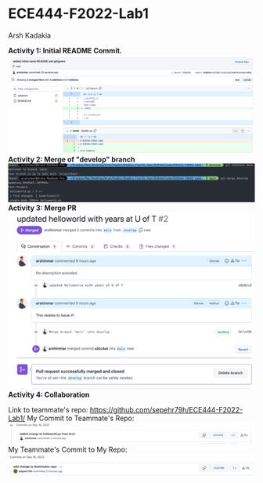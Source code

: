 # ECE444-F2022-Lab1

Arsh Kadakia

**Activity 1: Initial README Commit.**
<img src="commit_screenshot.png" alt="Initial Commit" title="Initial Commit">
**Activity 2: Merge of "develop" branch**
<img src="merge_screenshot.png" alt="Merge Screenshot" title="Merge Screenshot">
**Activity 3: Merge PR**
<img src="merge_commit_screenshot.png" alt="Merge PR Screenshot" title="Merge PR Screenshot">
**Activity 4: Collaboration**

Link to teammate's repo: https://github.com/sepehr79h/ECE444-F2022-Lab1/
My Commit to Teammate's Repo:
<img src="my_collab_commit.png" alt="My commit to teammate's repo." title="My commit to teammate's repo">
My Teammate's Commit to My Repo: 
<img src="teammate_commit.png" alt="My teammate's commit to my repo." title="My teammate's commit to my repo.">
